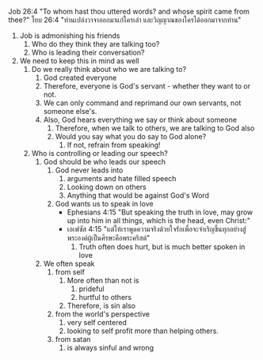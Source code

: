 Job 26:4 "To whom hast thou uttered words? and whose spirit came from thee?"
โยบ 26:4 "ท่านเปล่งวาจาออกมาแก่ใครเล่า และวิญญาณของใครได้ออกมาจากท่าน"

1. Job is admonishing his friends
    1. Who do they think they are talking too?
    2. Who is leading their conversation?
2. We need to keep this in mind as well
    1. Do we really think about who we are talking to?
        1. God created everyone
        2. Therefore, everyone is God's servant - whether they want to or not.
        3. We can only command and reprimand our own servants, not someone else's.
        4. Also, God hears everything we say or think about someone
            1. Therefore, when we talk to others, we are talking to God also
            2. Would you say what you do say to God alone?
                1. If not, refrain from speaking!
    2. Who is controlling or leading our speech?
        1. God should be who leads our speech
            1. God never leads into 
                1. arguments and hate filled speech
                2. Looking down on others
                3. Anything that would be against God's Word
            2. God wants us to speak in love
                - Ephesians 4:15 "But speaking the truth in love, may grow up into him in all things, which is the head, even Christ:"
                - เอเฟซัส 4:15 "แต่ให้เราพูดความจริงด้วยใจรักเพื่อจะจำเริญขึ้นทุกอย่างสู่พระองค์ผู้เป็นศีรษะคือพระคริสต์"
                    1. Truth often does hurt, but is much better spoken in love
        2. We often speak 
            1. from self
                1. More often than not is 
                    1. prideful
                    2. hurtful to others
                2. Therefore, is sin also
            2. from the world's perspective
                1. very self centered
                2. looking to self profit more than helping others.
            3. from satan
                1. is always sinful and wrong